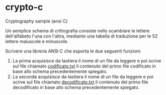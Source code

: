 # crypto-c

Cryptography sample (ansi C)

Un semplice schema di crittografia consiste nello scambiare le lettere dell'alfabeto l'una con l'altra, mediante una tabella di traduzione
per le 52 lettere maiuscole e minuscole.

Scrivere una libreria ANSI C che esporta le due seguenti funzioni:

1) La prima acquisisce da tastiera il nome di un file da leggere e poi scrive sul file chiamato [codificato.txt](codificato.txt) il contenuto del primo file  codificato in base allo schema precedentemente spiegato.
2) La seconda acquisisce da tastiera il nome di un file da leggere e poi scrive sul file chiamato [decodificato.txt](decodificato.txt) il contenuto del primo file decodificato in base allo schema precedentemente spiegato.
